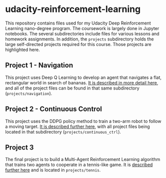 # udacity-reinforcement-learning
This repository contains files used for my Udacity Deep Reinforcement Learning nano-degree program.
The coursework is largely done in Jupyter notebooks. The several subdirectories include files for
various lessons and homework assignments. In addition, the `projects` subdirectory holds the large
self-directed projects required for this course.  Those projects are highlighted here.

## Project 1 - Navigation

This project uses Deep Q Learning to develop an agent that navigates a flat, rectangular world in
search of bananas.  [It is described in more detail here](projects/navigation/README.md),
and all of the project files can be found in that same subdirectory (`projects/navigation`).

## Project 2 - Continuous Control

This project uses the DDPG policy method to train a two-arm robot to follow a moving target.
[It is described further here](projects/continous_ctrl/README.md), with all project files being
located in that subdirectory (`projects/continuous_ctrl`).

## Project 3

The final project is to build a Multi-Agent Reinforcement Learning algorithm that trains two agents to cooperate in a tennis-like game.
It is [described further here](projects/tennis/README.md) and is located in `projects/tennis`.
